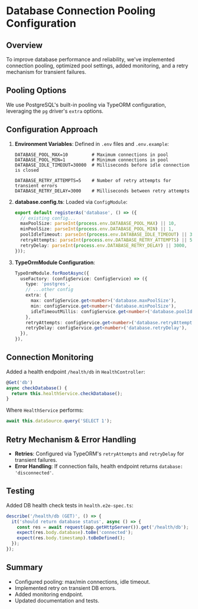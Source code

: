 # Database Connection Pooling Configuration

## Overview
To improve database performance and reliability, we've implemented connection pooling, optimized pool settings, added monitoring, and a retry mechanism for transient failures.

## Pooling Options
We use PostgreSQL's built-in pooling via TypeORM configuration, leveraging the `pg` driver's `extra` options.

## Configuration Approach
1. **Environment Variables**: Defined in `.env` files and `.env.example`:
   ```dotenv
   DATABASE_POOL_MAX=10         # Maximum connections in pool
   DATABASE_POOL_MIN=1          # Minimum connections in pool
   DATABASE_IDLE_TIMEOUT=30000  # Milliseconds before idle connection is closed
   
   DATABASE_RETRY_ATTEMPTS=5    # Number of retry attempts for transient errors
   DATABASE_RETRY_DELAY=3000    # Milliseconds between retry attempts
   ```

2. **database.config.ts**: Loaded via `ConfigModule`:
   ```typescript
   export default registerAs('database', () => ({
     // existing config...
     maxPoolSize: parseInt(process.env.DATABASE_POOL_MAX) || 10,
     minPoolSize: parseInt(process.env.DATABASE_POOL_MIN) || 1,
     poolIdleTimeout: parseInt(process.env.DATABASE_IDLE_TIMEOUT) || 30000,
     retryAttempts: parseInt(process.env.DATABASE_RETRY_ATTEMPTS) || 5,
     retryDelay: parseInt(process.env.DATABASE_RETRY_DELAY) || 3000,
   }));
   ```

3. **TypeOrmModule Configuration**:
   ```typescript
   TypeOrmModule.forRootAsync({
     useFactory: (configService: ConfigService) => ({
       type: 'postgres',
       // ...other config
       extra: {
         max: configService.get<number>('database.maxPoolSize'),
         min: configService.get<number>('database.minPoolSize'),
         idleTimeoutMillis: configService.get<number>('database.poolIdleTimeout'),
       },
       retryAttempts: configService.get<number>('database.retryAttempts'),
       retryDelay: configService.get<number>('database.retryDelay'),
     }),
   }),
   ```

## Connection Monitoring
Added a health endpoint `/health/db` in `HealthController`:

```typescript
@Get('db')
async checkDatabase() {
  return this.healthService.checkDatabase();
}
```

Where `HealthService` performs:

```typescript
await this.dataSource.query('SELECT 1');
```

## Retry Mechanism & Error Handling
- **Retries**: Configured via TypeORM's `retryAttempts` and `retryDelay` for transient failures.
- **Error Handling**: If connection fails, health endpoint returns `database: 'disconnected'`.

## Testing
Added DB health check tests in `health.e2e-spec.ts`:
```typescript
describe('/health/db (GET)', () => {
  it('should return database status', async () => {
    const res = await request(app.getHttpServer()).get('/health/db');
    expect(res.body.database).toBe('connected');
    expect(res.body.timestamp).toBeDefined();
  });
});
```

## Summary
- Configured pooling: max/min connections, idle timeout.
- Implemented retry on transient DB errors.
- Added monitoring endpoint.
- Updated documentation and tests.
